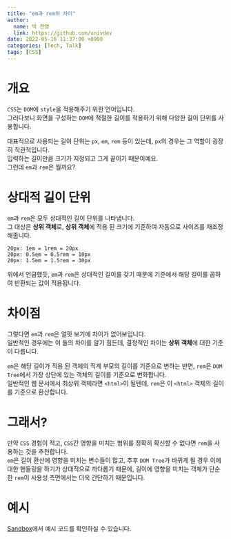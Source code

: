 ```yaml
---
title: "em과 rem의 차이"
author:
  name: 박 찬영
  link: https://github.com/univdev
date: 2022-05-16 11:37:00 +0900
categories: [Tech, Talk]
tags: [CSS]
---
```

# 개요
```CSS```는 ```DOM```에 ```style```을 적용해주기 위한 언어입니다.  
그러다보니 화면을 구성하는 ```DOM```에 적절한 길이를 적용하기 위해 다양한 길이 단위를 사용합니다.

대표적으로 사용되는 길이 단위는 ```px```, ```em```, ```rem``` 등이 있는데, ```px```의 경우는 그 역할이 굉장히 직관적입니다.  
입력하는 길이만큼 크기가 지정되고 그게 끝이기 때문이예요.  
그런데 ```em```과 ```rem```은 뭘까요?
# 상대적 길이 단위
```em```과 ```rem```은 모두 상대적인 길이 단위를 나타냅니다.  
그 대상은 **상위 객체**로, **상위 객체**에 적용 된 크기에 기준하여 자동으로 사이즈를 재조정 해줍니다.
```
20px: 1em = 1rem = 20px
20px: 0.5em = 0.5rem = 10px
20px: 1.5em = 1.5rem = 30px
```
위에서 언급했듯, ```em```과 ```rem```은 상대적인 길이를 갖기 때문에 기준에서 해당 길이를 곱하여 반환되는 값이 적용됩니다.
# 차이점
그렇다면 ```em```과 ```rem```은 얼핏 보기에 차이가 없어보입니다.  
일반적인 경우에는 이 둘의 차이를 알기 힘든데, 결정적인 차이는 **상위 객체**에 대한 기준이 다릅니다.

```em```은 해당 길이가 적용 된 객체의 직계 부모의 길이를 기준으로 변하는 반면, ```rem```은 ```DOM Tree```에서 가장 상단에 있는 객체의 길이를 기준으로 변화합니다.  
일반적인 웹 문서에서 최상위 객체라면 ```<html>```이 될텐데, ```rem```은 이 ```<html>``` 객체의 길이를 기준으로 환산합니다.
# 그래서?
만약 ```CSS``` 경험이 적고, ```CSS```간 영향을 미치는 범위를 정확히 확신할 수 없다면 ```rem```을 사용하는 것을 추천합니다.  
```em```은 길이 환산에 영향을 미치는 변수들이 많고, 추후 ```DOM Tree```가 바뀌게 될 경우 이에 대한 핸들링을 하기가 상대적으로 까다롭기 때문에, 길이에 영향을 미치는 객체가 단순한 ```rem```이 사용성 측면에서는 더욱 간단하기 때문입니다.
# 예시
[Sandbox][SandboxCode]에서 예시 코드를 확인하실 수 있습니다.  


[SandboxCode]: https://codesandbox.io/s/intelligent-hofstadter-svtdzv?file=/style.css